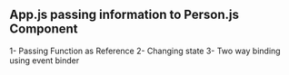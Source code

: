 ## App.js passing information to Person.js Component

1- Passing Function as Reference
2- Changing state
3- Two way binding using event binder
